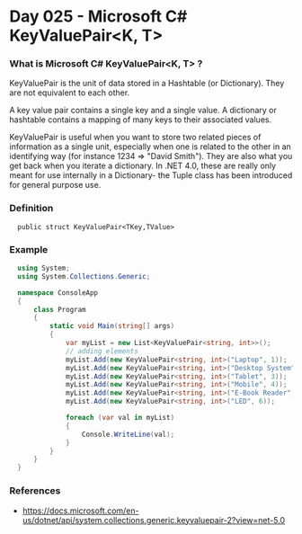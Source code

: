   # Day 025 - Microsoft C# KeyValuePair<K, T>

  ### What is Microsoft C# KeyValuePair<K, T> ?
  
  KeyValuePair is the unit of data stored in a Hashtable (or Dictionary). They are not equivalent to each other.

  A key value pair contains a single key and a single value. A dictionary or hashtable contains a mapping of many keys to their associated values.

  KeyValuePair is useful when you want to store two related pieces of information as a single unit, especially when one is related to the other in an identifying way (for instance 1234 => "David Smith"). They are also what you get back when you iterate a dictionary. In .NET 4.0, these are really only meant for use internally in a Dictionary- the Tuple class has been introduced for general purpose use.

  ### Definition
  ```
    public struct KeyValuePair<TKey,TValue>
  ```
  ### Example
  ```c#
    using System;
    using System.Collections.Generic;

    namespace ConsoleApp
    {
        class Program
        {
            static void Main(string[] args)
            {
                var myList = new List<KeyValuePair<string, int>>();
                // adding elements
                myList.Add(new KeyValuePair<string, int>("Laptop", 1));
                myList.Add(new KeyValuePair<string, int>("Desktop System", 2));
                myList.Add(new KeyValuePair<string, int>("Tablet", 3));
                myList.Add(new KeyValuePair<string, int>("Mobile", 4));
                myList.Add(new KeyValuePair<string, int>("E-Book Reader", 5));
                myList.Add(new KeyValuePair<string, int>("LED", 6));

                foreach (var val in myList)
                {
                    Console.WriteLine(val);
                }
            }
        }
    }
  ```
  ### References
  *  https://docs.microsoft.com/en-us/dotnet/api/system.collections.generic.keyvaluepair-2?view=net-5.0